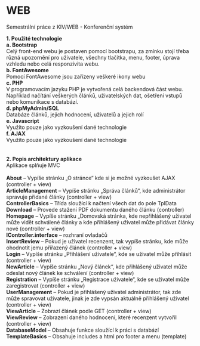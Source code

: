 # WEB
Semestrální práce z KIV/WEB - Konferenční systém

**1. Použité technologie** <br />
        **a. Bootstrap** <br />
        Celý front-end webu je postaven pomocí bootstrapu, za zmínku stojí třeba různá 
        upozornění pro uživatele, všechny tlačítka, menu, footer, úprava vzhledu nebo
        celá responzivita webu. <br />
        **b. FontAwesome** <br />
        Pomocí FontAwesome jsou zařízeny veškeré ikony webu <br />
        **c. PHP** <br />
        V programovacím jazyku PHP je vytvořená celá backendová část webu. 
        Například načítání veškerých článků, uživatelských dat, ošetření vstupů nebo 
        komunikace s databází. <br />
        **d. phpMyAdmin/SQL** <br />
        Databáze článků, jejich hodnocení, uživatelů a jejich rolí <br />
        **e. Javascript** <br />
        Využito pouze jako vyzkoušení dané technologie <br /> 
        **f. AJAX** <br />
        Využito pouze jako vyzkoušení dané technologie <br />
       <br /> <br />
**2. Popis architektury aplikace**<br />
Aplikace splňuje MVC<br /><br />
**About** – Vypíše stránku „O stránce“ kde si je možné vyzkoušet AJAX (controller + view)<br />
**ArticleManagement** – Vypíše stránku „Správa článků“, kde administrátor spravuje 
přidané články (controller + view)<br />
**ControllerBasics** – Třída sloužící k načtení všech dat do pole TplData<br />
**Download** – Provede stažení PDF dokumentu daného článku (controller)<br />
**Homepage** – Vypíše stránku „Domovská stránka, kde nepřihlášený uživatel může vidět 
schválené články a kde přihlášený uživatel může přidávat články nové (controller + view)<br />
**IController.interface** – rozhraní ovladačů<br />
**InsertReview** – Pokud je uživatel recenzent, tak vypíše stránku, kde může ohodnotit 
jemu přiřazený článek (controller + view)<br />
**Login** – Vypíše stránku „Přihlášení uživatele“, kde se uživatel může přihlásit
(controller + view)<br />
**NewArticle** – Vypíše stránku „Nový článek“, kde přihlášený uživatel může odeslat 
nový článek ke schválení (controller + view)<br />
**Registration** – Vypíše stránku „Registrace uživatele“, kde se uživatel může 
zaregistrovat (controller + view)<br />
**UserManagement** – Pokud je přihlášený uživatel administrátor, tak zde může 
spravovat uživatele, jinak je zde vypsán aktuálně přihlášený uživatel (controller + view)<br />
**ViewArticle** – Zobrazí článek podle GET (controller + view)<br />
**ViewReview** – Zobrazení daného hodnocení, které recenzent vytvořil
(controller + view)<br />
**DatabaseModel** – Obsahuje funkce sloužící k práci s databází<br />
**TemplateBasics** – Obsahuje includes a html pro footer a menu (template)<br />
